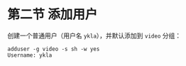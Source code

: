 # 第二节 添加用户



创建一个普通用户（用户名 `ykla`），并默认添加到 `video` 分组：

```
adduser -g video -s sh -w yes
Username: ykla
```
